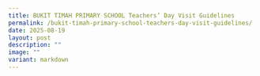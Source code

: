 ```yaml
---
title: BUKIT TIMAH PRIMARY SCHOOL Teachers’ Day Visit Guidelines
permalink: /bukit-timah-primary-school-teachers-day-visit-guidelines/
date: 2025-08-19
layout: post
description: ""
image: ""
variant: markdown
---
```

